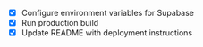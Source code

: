 - [x] Configure environment variables for Supabase
- [x] Run production build
- [x] Update README with deployment instructions

